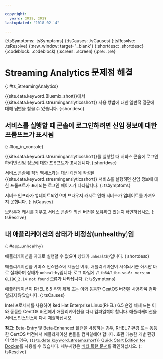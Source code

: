 ```yaml
---

copyright:
  years: 2015, 2018
lastupdated: "2018-02-14"

---
```


<!-- Attribute definitions -->
{:tsSymptoms: .tsSymptoms}
{:tsCauses: .tsCauses}
{:tsResolve: .tsResolve}
{:new_window: target="_blank"}
{:shortdesc: .shortdesc}
{:codeblock: .codeblock}
{:screen: .screen}
{:pre: .pre}

# Streaming Analytics 문제점 해결
{: #ts_StreamingAnalytics}

{{site.data.keyword.Bluemix_short}}에서 {{site.data.keyword.streaminganalyticsshort}} 사용 방법에 대한 일반적 질문에 대해 답변을 찾을 수 있습니다.
{:shortdesc}

## 서비스를 실행할 때 콘솔에 로그인하려면 신임 정보에 대한 프롬프트가 표시됨
{: #log_in_console}

{{site.data.keyword.streaminganalyticsshort}}를 실행할 때 서비스 콘솔에 로그인하려면 신임 정보에 대한 프롬프트가 표시됩니다.
{:shortdesc}

서비스 콘솔에 직접 액세스하는 대신 이전에 작성된 {{site.data.keyword.streaminganalyticsshort}} 서비스를 실행하면 신임 정보에 대한 프롬프트가 표시되는 로그인 페이지가 나타납니다.
{: tsSymptoms}

서비스 인프라가 업데이트되었으며 브라우저 캐시로 인해 서비스가 업데이트를 가져오지 못합니다.
{: tsCauses}

브라우저 캐시를 지우고 서비스 콘솔의 최신 버전을 보유하고 있는지 확인하십시오.
{: tsResolve}

## 내 애플리케이션의 상태가 비정상(unhealthy)임
{: #app_unhealthy}

애플리케이션을 제대로 실행할 수 없으며 상태가 `unhealthy`입니다.
{:shortdesc}

애플리케이션을 서비스 인스턴스에 제출한 이후, 애플리케이션이 시작되기는 하지만 바로 실패하며 상태가 `unhealthy`입니다. 로그 파일에 `/lib64/libc.so.6: version GLIBC_2.14 not found` 오류가 나타납니다.
{: tsSymptoms}

애플리케이션이 RHEL 6.5 운영 체제 또는 이와 동등한 CentOS 버전을 사용하여 컴파일되지 않았습니다.
{: tsCauses}

Intel 프로세서를 사용하여 Red Hat Enterprise Linux(RHEL) 6.5 운영 체제 또는 이와 동등한 CentOS 버전에서 애플리케이션을 다시 컴파일해야 합니다. 애플리케이션을 서비스 인스턴스에 다시 제출하십시오.

**참고:** Beta-Entry 및 Beta-Enhanced 플랜을 사용하는 경우, RHEL 7 환경 또는 동등한 CentOS 버전에서 애플리케이션 번들을 컴파일해야 합니다. 호환 가능한 개발 환경이 없는 경우, [{{site.data.keyword.streamsshort}} Quick Start Edition for Docker](https://www-01.ibm.com/marketing/iwm/iwm/web/preLogin.do?source=swg-ibmistvi)를 사용할 수 있습니다. 세부사항은 [베타 플랜 문서](/docs/services/StreamingAnalytics/beta_plans.html)를 확인하십시오.
{: tsResolve}
